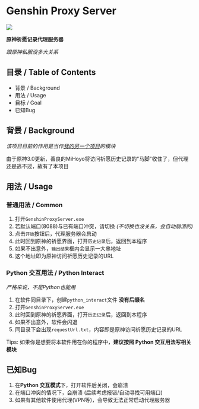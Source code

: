 # Genshin Proxy Server

![](https://img.shields.io/badge/Language-C%23-blue)

**原神祈愿记录代理服务器**

*跟原神私服没多大关系*

## 目录 / Table of Contents

- 背景 / Background
- 用法 / Usage
- 目标 / Goal
- 已知Bug

## 背景 / Background

*该项目目前的作用是当作[我的另一个项目](https://github.com/AuroraZiling/genshin-pray-export)的模块*

由于原神3.0更新，善良的MiHoyo将访问祈愿历史记录的"马脚"收住了，但代理还是逃不过，故有了本项目

## 用法 / Usage

### 普通用法 / Common

1. 打开`GenshinProxyServer.exe`
2. 若默认端口(8088)与已有端口冲突，请切换 *(不切换也没关系，会自动崩溃的)*
3. 点击`开始`按钮后，代理服务器会启动
4. 此时回到原神的祈愿界面，打开`历史记录`后，返回到本程序
5. 如果不出意外，`输出结果`框内会显示一大串地址
6. 这个地址即为原神访问祈愿历史记录的URL

### Python 交互用法 / Python Interact

*严格来说，不是Python也能用*

1. 在软件同目录下，创建`python_interact`文件 **没有后缀名**
2. 打开`GenshinProxyServer.exe`
3. 此时回到原神的祈愿界面，打开`历史记录`后，返回到本程序
4. 如果不出意外，软件会闪退
5. 同目录下会出现`requestUrl.txt`，内容即是原神访问祈愿历史记录的URL

Tips: 如果你是想要将本软件用在你的程序中，**建议按照 Python 交互用法写相关模块**

## 已知Bug

1. 在**Python 交互模式**下，打开软件后关闭，会崩溃
2. 在端口冲突的情况下，会崩溃 (后续考虑报错/自动寻找可用端口)
3. 如果有其他软件使用代理(VPN等)，会导致无法正常启动代理服务器
